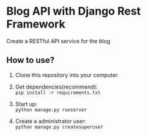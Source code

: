 Blog API with Django Rest Framework
=========

Create a RESTful API service for the blog 

## How to use?

1. Clone this repository into your computer.

2. Get dependencies(recommend):\
`pip install -r requirements.txt`

3. Start up:\
` python manage.py runserver `

4. Create a administrator user:\
` python manage.py createsuperuser `

